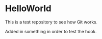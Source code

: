 HelloWorld
==========

This is a test repository to see how Git works.

Added in something in order to test the hook.
